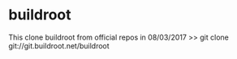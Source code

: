 # buildroot
This clone buildroot from official repos in 08/03/2017 >> git clone git://git.buildroot.net/buildroot
